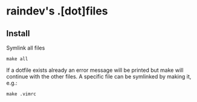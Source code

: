 raindev's .[dot]files
=====================

Install
-------

Symlink all files

    make all

If a dotfile exists already an error message will be printed but make will
continue with the other files. A specific file can be symlinked by making it,
e.g.:

    make .vimrc
